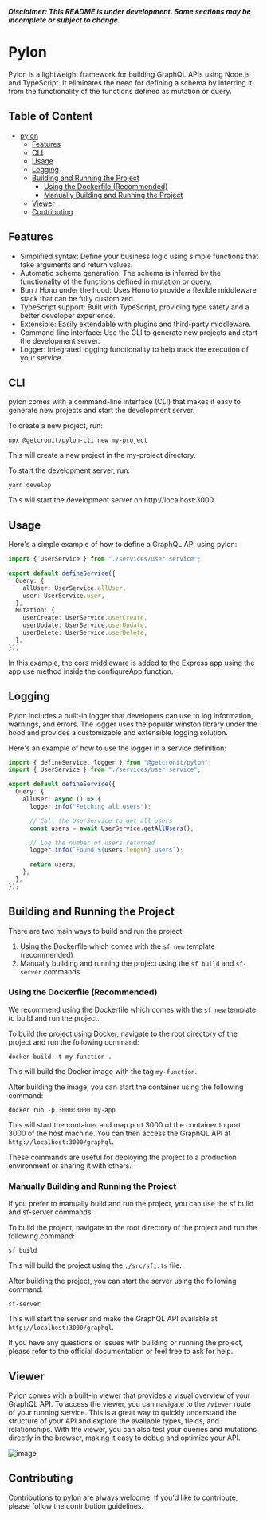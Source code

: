 ***Disclaimer: This README is under development. Some sections may be incomplete or subject to change.***

# Pylon

Pylon is a lightweight framework for building GraphQL APIs using Node.js and TypeScript. It eliminates the need for defining a schema by inferring it from the functionality of the functions defined as mutation or query.

## Table of Content

- [pylon](#pylon)
  - [Features](#features)
  - [CLI](#cli)
  - [Usage](#usage)
  - [Logging](#logging)
  - [Building and Running the Project](#building-and-running-the-project)
    - [Using the Dockerfile (Recommended)](#using-the-dockerfile-recommended)
    - [Manually Building and Running the Project](#manually-building-and-running-the-project)
  - [Viewer](#viewer)
  - [Contributing](#contributing)

## Features

- Simplified syntax: Define your business logic using simple functions that take arguments and return values.
- Automatic schema generation: The schema is inferred by the functionality of the functions defined in mutation or query.
- Bun / Hono under the hood: Uses Hono to provide a flexible middleware stack that can be fully customized.
- TypeScript support: Built with TypeScript, providing type safety and a better developer experience.
- Extensible: Easily extendable with plugins and third-party middleware.
- Command-line interface: Use the CLI to generate new projects and start the development server.
- Logger: Integrated logging functionality to help track the execution of your service.

## CLI
pylon comes with a command-line interface (CLI) that makes it easy to generate new projects and start the development server.

To create a new project, run:

```
npx @getcronit/pylon-cli new my-project
```

This will create a new project in the my-project directory.

To start the development server, run:

```
yarn develop
```

This will start the development server on http://localhost:3000.

## Usage

Here's a simple example of how to define a GraphQL API using pylon:

```typescript
import { UserService } from "./services/user.service";

export default defineService({
  Query: {
    allUser: UserService.allUser,
    user: UserService.user,
  },
  Mutation: {
    userCreate: UserService.userCreate,
    userUpdate: UserService.userUpdate,
    userDelete: UserService.userDelete,
  },
});

```

In this example, the cors middleware is added to the Express app using the app.use method inside the configureApp function.

## Logging
Pylon includes a built-in logger that developers can use to log information, warnings, and errors. The logger uses the popular winston library under the hood and provides a customizable and extensible logging solution.

Here's an example of how to use the logger in a service definition:

```typescript
import { defineService, logger } from "@getcronit/pylon";
import { UserService } from "./services/user.service";

export default defineService({
  Query: {
    allUser: async () => {
      logger.info("Fetching all users");

      // Call the UserService to get all users
      const users = await UserService.getAllUsers();

      // Log the number of users returned
      logger.info(`Found ${users.length} users`);

      return users;
    },
  },
});
```

## Building and Running the Project

There are two main ways to build and run the project:

1. Using the Dockerfile which comes with the `sf new` template (recommended)
2. Manually building and running the project using the `sf build` and `sf-server` commands

### Using the Dockerfile (Recommended)
We recommend using the Dockerfile which comes with the `sf new` template to build and run the project.

To build the project using Docker, navigate to the root directory of the project and run the following command:

```
docker build -t my-function .
```

This will build the Docker image with the tag `my-function`.

After building the image, you can start the container using the following command:

```
docker run -p 3000:3000 my-app
```

This will start the container and map port 3000 of the container to port 3000 of the host machine. You can then access the GraphQL API at `http://localhost:3000/graphql`.

These commands are useful for deploying the project to a production environment or sharing it with others.

### Manually Building and Running the Project
If you prefer to manually build and run the project, you can use the sf build and sf-server commands.

To build the project, navigate to the root directory of the project and run the following command:

```
sf build
```

This will build the project using the `./src/sfi.ts` file.

After building the project, you can start the server using the following command:

```
sf-server
```

This will start the server and make the GraphQL API available at `http://localhost:3000/graphql`.

If you have any questions or issues with building or running the project, please refer to the official documentation or feel free to ask for help.

## Viewer
Pylon comes with a built-in viewer that provides a visual overview of your GraphQL API. To access the viewer, you can navigate to the `/viewer` route of your running service. This is a great way to quickly understand the structure of your API and explore the available types, fields, and relationships. With the viewer, you can also test your queries and mutations directly in the browser, making it easy to debug and optimize your API.

![image](https://user-images.githubusercontent.com/52858351/235554014-f241824e-728b-4a80-9dba-77d975edd735.png)


## Contributing

Contributions to pylon are always welcome. If you'd like to contribute, please follow the contribution guidelines.
